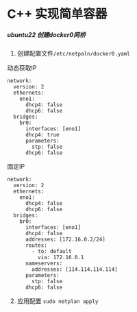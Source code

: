 # C++ 实现简单容器

##### ubuntu22 创建docker0网桥
1. 创建配置文件`/etc/netpaln/docker0.yaml`

动态获取IP
```
network:
  version: 2
  ethernets:
    eno1:
      dhcp4: false
      dhcp6: false
  bridges:
    br0:
      interfaces: [eno1]
      dhcp4: true
      parameters:
        stp: false
      dhcp6: false
```

固定IP
```
network:
  version: 2
  ethernets:
    eno1:
      dhcp4: false
      dhcp6: false
  bridges:
    br0:
      interfaces: [eno1]
      dhcp4: false
      addresses: [172.16.0.2/24]
      routes:
        - to: default
          via: 172.16.0.1
      nameservers:
        addresses: [114.114.114.114]
      parameters:
        stp: false
      dhcp6: false
```
2. 应用配置
`sudo netplan apply`
